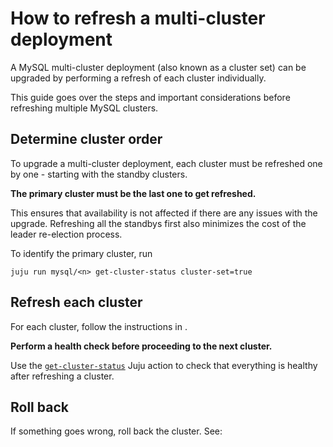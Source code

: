 # How to refresh a multi-cluster deployment

A MySQL multi-cluster deployment (also known as a cluster set) can be upgraded by performing a refresh of each cluster individually.

This guide goes over the steps and important considerations before refreshing multiple MySQL clusters.

## Determine cluster order

To upgrade a multi-cluster deployment, each cluster must be refreshed one by one - starting with the standby clusters.

**The primary cluster must be the last one to get refreshed.**

This ensures that availability is not affected if there are any issues with the upgrade. Refreshing all the standbys first also minimizes the cost of the leader re-election process.

To identify the primary cluster, run

```shell
juju run mysql/<n> get-cluster-status cluster-set=true
```

## Refresh each cluster

For each cluster, follow the instructions in [](/how-to/refresh/refresh-single-cluster).

**Perform a health check before proceeding to the next cluster.**

Use the [`get-cluster-status`](https://charmhub.io/mysql/actions#get-cluster-status) Juju action to check that everything is healthy after refreshing a cluster.

## Roll back

If something goes wrong, roll back the cluster. See: [](/how-to/refresh/roll-back-single-cluster)


